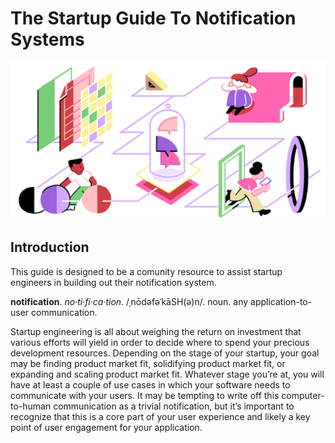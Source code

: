 # The Startup Guide To Notification Systems

![Intro Illustration](img/introduction.jpg?raw=true)

## Introduction

This guide is designed to be a comunity resource to assist startup engineers in building out their notification system. 

**notification**. 
*no·ti·fi·ca·tion*. 
/ˌnōdəfəˈkāSH(ə)n/. 
noun. 
any application-to-user communication. 

Startup engineering is all about weighing the return on investment that various efforts will yield in order to decide where to spend your precious development resources. Depending on the stage of your startup, your goal may be finding product market fit, solidifying product market fit, or expanding and scaling product market fit. Whatever stage you’re at, you will have at least a couple of use cases in which your software needs to communicate with your users. It may be tempting to write off this computer-to-human communication as a trivial notification, but it’s important to recognize that this is a core part of your user experience and likely a key point of user engagement for your application. 
